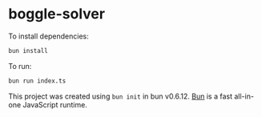 # boggle-solver

To install dependencies:

```bash
bun install
```

To run:

```bash
bun run index.ts
```

This project was created using `bun init` in bun v0.6.12. [Bun](https://bun.sh) is a fast all-in-one JavaScript runtime.
